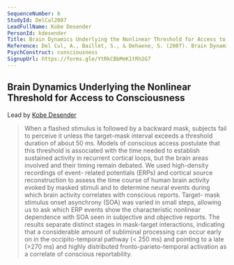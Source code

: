 ```yaml
---
SequenceNumber: 6
StudyId: DelCul2007
LeadFullName: Kobe Desender 
PersonId: kdesender
Title: Brain Dynamics Underlying the Nonlinear Threshold for Access to Consciousness
Reference: Del Cul, A., Baillet, S., & Dehaene, S. (2007). Brain Dynamics Underlying the Nonlinear Threshold for Access to Consciousness. PLoS Biology, 5(10), e260. https://doi.org/10.1371/journal.pbio.0050260
PsychConstruct: consciousness
SignupUrl: https://forms.gle/YtRkCBbMeK1tRh2G7
---
```



## <a name="DelCul2007"> Brain Dynamics Underlying the Nonlinear Threshold for Access to Consciousness


Lead by [Kobe Desender ](/people/#kdesender)


> When a flashed stimulus is followed by a backward mask, subjects fail to perceive it unless the target-mask interval exceeds a threshold duration of about 50 ms. Models of conscious access postulate that this threshold is associated with the time needed to establish sustained activity in recurrent cortical loops, but the brain areas involved and their timing remain debated. We used high-density recordings of event- related potentials (ERPs) and cortical source reconstruction to assess the time course of human brain activity evoked by masked stimuli and to determine neural events during which brain activity correlates with conscious reports. Target- mask stimulus onset asynchrony (SOA) was varied in small steps, allowing us to ask which ERP events show the characteristic nonlinear dependence with SOA seen in subjective and objective reports. The results separate distinct stages in mask-target interactions, indicating that a considerable amount of subliminal processing can occur early on in the occipito-temporal pathway (< 250 ms) and pointing to a late (>270 ms) and highly distributed fronto-parieto-temporal activation as a correlate of conscious reportability.
